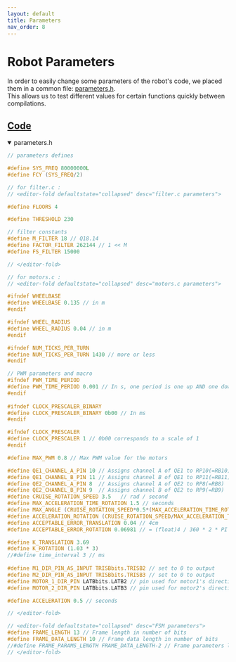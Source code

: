 ```yaml
---
layout: default
title: Parameters
nav_order: 8
---
```


# Robot Parameters
In order to easily change some parameters of the robot's code, we placed them in a common file: [parameters.h](https://github.com/DemonicTricycle/DemonicTricycle-ELECH309/blob/main/src/parameters.h).  
This allows us to test different values for certain functions quickly between compilations.

## [Code](https://github.com/DemonicTricycle/DemonicTricycle-ELECH309/blob/main/src/parameters.h)

<details open markdown="block">
  <summary>
    parameters.h
  </summary>

```c
// parameters defines

#define SYS_FREQ 80000000L
#define FCY (SYS_FREQ/2)

// for filter.c :
// <editor-fold defaultstate="collapsed" desc="filter.c parameters">

#define FLOORS 4

#define THRESHOLD 230

// filter constants
#define M_FILTER 18 // Q18.14
#define FACTOR_FILTER 262144 // 1 << M
#define FS_FILTER 15000

// </editor-fold>

// for motors.c :
// <editor-fold defaultstate="collapsed" desc="motors.c parameters">

#ifndef WHEELBASE
#define WHEELBASE 0.135 // in m
#endif

#ifndef WHEEL_RADIUS
#define WHEEL_RADIUS 0.04 // in m
#endif

#ifndef NUM_TICKS_PER_TURN
#define NUM_TICKS_PER_TURN 1430 // more or less
#endif

// PWM parameters and macro
#ifndef PWM_TIME_PERIOD
#define PWM_TIME_PERIOD 0.001 // In s, one period is one up AND one down, not just one 'hill' up
#endif
  
#ifndef CLOCK_PRESCALER_BINARY
#define CLOCK_PRESCALER_BINARY 0b00 // In ms
#endif

#ifndef CLOCK_PRESCALER
#define CLOCK_PRESCALER 1 // 0b00 corresponds to a scale of 1
#endif

#define MAX_PWM 0.8 // Max PWM value for the motors

#define QE1_CHANNEL_A_PIN 10 // Assigns channel A of QE1 to RP10(=RB10)
#define QE1_CHANNEL_B_PIN 11 // Assigns channel B of QE1 to RP11(=RB11)
#define QE2_CHANNEL_A_PIN 8  // Assigns channel A of QE2 to RP8(=RB8)
#define QE2_CHANNEL_B_PIN 9  // Assigns channel B of QE2 to RP9(=RB9)
#define CRUISE_ROTATION_SPEED 3.5   // rad / second
#define MAX_ACCELERATION_TIME_ROTATION 1.5 // seconds
#define MAX_ANGLE (CRUISE_ROTATION_SPEED*0.5*(MAX_ACCELERATION_TIME_ROTATION*2))
#define ACCELERATION_ROTATION (CRUISE_ROTATION_SPEED/MAX_ACCELERATION_TIME_ROTATION)
#define ACCEPTABLE_ERROR_TRANSLATION 0.04 // 4cm
#define ACCEPTABLE_ERROR_ROTATION 0.06981 // = (float)4 / 360 * 2 * PI

#define K_TRANSLATION 3.69
#define K_ROTATION (1.03 * 3)
//#define time_interval 3 // ms
  
#define M1_DIR_PIN_AS_INPUT TRISBbits.TRISB2 // set to 0 to output
#define M2_DIR_PIN_AS_INPUT TRISBbits.TRISB3 // set to 0 to output
#define MOTOR_1_DIR_PIN LATBbits.LATB2 // pin used for motor1's direction
#define MOTOR_2_DIR_PIN LATBbits.LATB3 // pin used for motor2's direction

#define ACCELERATION 0.5 // seconds

// </editor-fold>

// <editor-fold defaultstate="collapsed" desc="FSM parameters">
#define FRAME_LENGTH 13 // Frame length in number of bits
#define FRAME_DATA_LENGTH 10 // Frame data length in number of bits
//#define FRAME_PARAMS_LENGTH FRAME_DATA_LENGTH-2 // Frame parameters length in number of bits
// </editor-fold>

```

</details>

